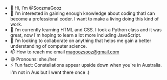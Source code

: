 - 👋 Hi, I’m @SoozmaGooz
- 👀 I’m interested in gaining enough knowledge about coding thatI can become a professional coder. I want to make a living doing this kind of work.
- 🌱 I’m currently learning HTML and CSS. I took a Python class and it was great, now I'm hoping to learn a lot more including JavaScript.
- 💞️ I’m looking to collaborate on anything that helps me gain a better understanding of computer science.
- 📫 How to reach me email magoozsooz@gmail.com
- 😄 Pronouns: she./her
- ⚡ Fun fact: Constellations appear upside down when you're in Australia.  I'm not in Aus but I went there once :) 

<!---
SoozmaGooz/SoozmaGooz is a ✨ special ✨ repository because its `README.md` (this file) appears on your GitHub profile.
You can click the Preview link to take a look at your changes.
--->
